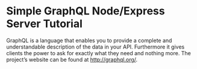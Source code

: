 # Simple GraphQL Node/Express Server Tutorial

GraphQL is a language that enables you to provide a complete and understandable description of the data in your API. Furthermore it gives clients the power to ask for exactly what they need and nothing more. The project’s website can be found at http://graphql.org/.
